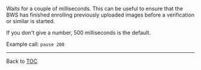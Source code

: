 Waits for a couple of milliseconds. This can be useful to ensure that the BWS
has finished enrolling previously uploaded images before a verification or
similar is started.

If you don't give a number, 500 milliseconds is the default.

Example call: `pause 200`


---

Back to [TOC](./toc.md)
